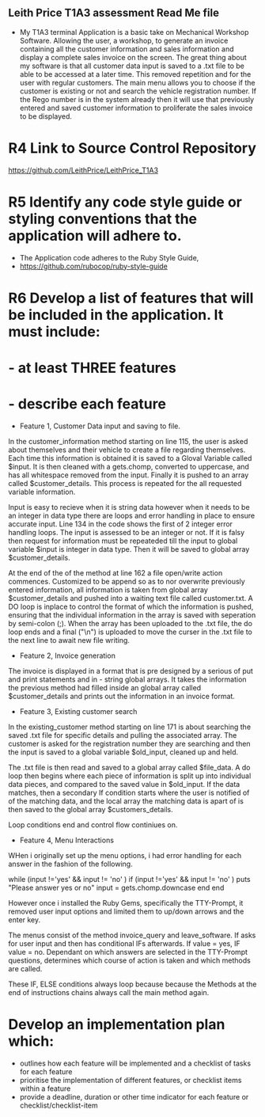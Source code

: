 ## Leith Price T1A3 assessment Read Me file ##

- My T1A3 terminal Application is a basic take on Mechanical Workshop Software. Allowing the user, a workshop, to generate an invoice containing all the customer information and sales information and display a complete sales invoice on the screen. The great thing about my software is that all customer data input is saved to a .txt file to be able to be accessed at a later time. This removed repetition and for the user with regular customers. The main menu allows you to choose if the customer is existing or not and search the vehicle registration number. If the Rego number is in the system already then it will use that previously entered and saved customer information to proliferate the sales invoice to be displayed. 

# R4 Link to Source Control Repository #

https://github.com/LeithPrice/LeithPrice_T1A3

# R5 Identify any code style guide or styling conventions that the application will adhere to. #


- The Application code adheres to the Ruby Style Guide, 
-  https://github.com/rubocop/ruby-style-guide

# R6 Develop a list of features that will be included in the application. It must include: #
# - at least THREE features #
# - describe each feature #

- Feature 1, Customer Data input and saving to file.

In the customer_information method starting on line 115, the user is asked about themselves and their vehicle to create a file regarding themselves. Each time this information is obtained it is saved to a Gloval Variable called $input. It is then cleaned with a gets.chomp, converted to uppercase, and has all whitespace removed from the input. Finally it is pushed to an array called $customer_details.  This process is repeated for the all requested variable information.

Input is easy to recieve when it is string data however when it needs to be an integer in data type there are loops and error handling in place to ensure accurate input. Line 134 in the code shows the first of 2 integer error handling loops. The input is assessed to be an integer or not. If it is falsy then request for information must be repeateded till the input to global variable $input is integer in data type. Then it will be saved to global array $customer_details.

At the end of the of the method at line 162 a file open/write action commences.  Customized to be append so as to nor overwrite previously entered information, all information is taken from global array $customer_details and pushed into a waiting text file called customer.txt. A DO loop is inplace to control the format of which the information is pushed, ensuring that the individual information in the array is saved with seperation by semi-colon (;). When the array has been uploaded to the .txt file, the do loop ends and a final ("\n") is uploaded to move the curser in the .txt file to the next line to await new file writing.

- Feature 2, Invoice generation

The invoice is displayed in a format that is pre designed by a serious of put and print statements and in - string global arrays. It takes the information the previous method had filled inside an global array called $customer_details and prints out the information in an invoice format.

- Feature 3, Existing customer search

In the existing_customer method starting on line 171 is about searching the saved .txt file for specific details and pulling the associated array.  The customer is asked for the registration number they are searching and then the input is saved to a global variable $old_input, cleaned up and held.

The .txt file is then read and saved to a global array called $file_data. A do loop then begins where each piece of information is split up into individual data pieces, and compared to the saved value in $old_input.  If the data matches, then a secondary If condition starts where the user is notified of  of the matching data, and the local array the matching data is apart of is then saved to the global array $customers_details.

Loop conditions end and control flow continiues on.

- Feature 4, Menu Interactions

WHen i originally set up the menu options, i had error handling  for each answer in the fashion of the following. 

while (input !='yes' && input != 'no' )
    if (input !='yes' && input != 'no' )
        puts "Please answer yes or no"
        input = gets.chomp.downcase
    end
end

However once i installed the Ruby Gems, specifically the TTY-Prompt, it removed user input options and limited them to up/down arrows and the enter key.

The menus consist of the method invoice_query and leave_software. If asks for user input and then has conditional IFs afterwards. If value = yes, IF value = no. Dependant on which answers are selected in the TTY-Prompt questions, determines which course of action is taken and which methods are called.

These IF, ELSE  conditions always loop because because the Methods at the end of instructions chains always call the main method again.

# Develop an implementation plan which:
- outlines how each feature will be implemented and a checklist of tasks for each feature
- prioritise the implementation of different features, or checklist items within a feature
- provide a deadline, duration or other time indicator for each feature or checklist/checklist-item 

